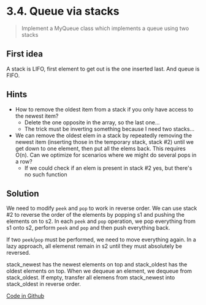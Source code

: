 # 3.4. Queue via stacks

> Implement a MyQueue class which implements a queue using two stacks

## First idea

A stack is LIFO, first element to get out is the one inserted last. And queue is FIFO.

## Hints

* How to remove the oldest item from a stack if you only have access to the newest item?
  * Delete the one opposite in the array, so the last one...
  * The trick must be inverting something because I need two stacks...
* We can remove the oldest elem in a stack by repeatedly removing the newest item (inserting those in the temporary stack, stack \#2) until we get down to one element, then put all the elems back. This requires O(n). Can we optimize for scenarios where we might do several pops in a row?
  * If we could check if an elem is present in stack \#2 yes, but there's no such function

## Solution

We need to modify `peek` and `pop` to work in reverse order. We can use stack \#2 to reverse the order of the elements by popping s1 and pushing the elements on to s2. In each `peek` and `pop` operation, we pop everything from s1 onto s2, perform `peek` and `pop` and then push everything back.

If two `peek`/`pop` must be performed, we need to move everything again. In a lazy approach, all elemenst remain in s2 until they must absolutely be reversed.

stack_newest has the newest elements on top and stack_oldest has the oldest elements on top. When we dequeue an element, we dequeue from stack_oldest. If empty, transfer all elemens from stack_newest into stack_oldest in reverse order.

[Code in Github](https://github.com/careercup/CtCI-6th-Edition/blob/master/Java/Ch%2003.%20Stacks%20and%20Queues/Q3_04_Queue_via_Stacks/MyQueue.java)

